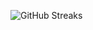 ![GitHub Streaks](https://github-streaks-mqc9.onrender.com/streak/happilli/image?theme=midnight&cache_bust=1743108779&lang=ja)

